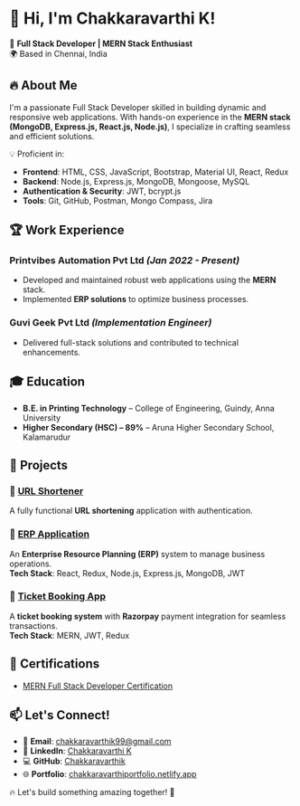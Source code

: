 # 👋 Hi, I'm Chakkaravarthi K!

🚀 **Full Stack Developer | MERN Stack Enthusiast**  
🌍 Based in Chennai, India  

## 🔥 About Me
I'm a passionate Full Stack Developer skilled in building dynamic and responsive web applications. With hands-on experience in the **MERN stack (MongoDB, Express.js, React.js, Node.js)**, I specialize in crafting seamless and efficient solutions.  

💡 Proficient in:  
- **Frontend**: HTML, CSS, JavaScript, Bootstrap, Material UI, React, Redux  
- **Backend**: Node.js, Express.js, MongoDB, Mongoose, MySQL  
- **Authentication & Security**: JWT, bcrypt.js  
- **Tools**: Git, GitHub, Postman, Mongo Compass, Jira  

## 🏆 Work Experience  
### Printvibes Automation Pvt Ltd *(Jan 2022 - Present)*  
- Developed and maintained robust web applications using the **MERN** stack.  
- Implemented **ERP solutions** to optimize business processes.  

### Guvi Geek Pvt Ltd *(Implementation Engineer)*  
- Delivered full-stack solutions and contributed to technical enhancements.  

## 🎓 Education  
- **B.E. in Printing Technology** – College of Engineering, Guindy, Anna University  
- **Higher Secondary (HSC) – 89%** – Aruna Higher Secondary School, Kalamarudur  

## 🚀 Projects  
### 🔗 [URL Shortener](https://urlshortnertask.netlify.app/)  
A fully functional **URL shortening** application with authentication.  

### 🔗 [ERP Application](https://crmapplication123.netlify.app/)  
An **Enterprise Resource Planning (ERP)** system to manage business operations.  
**Tech Stack**: React, Redux, Node.js, Express.js, MongoDB, JWT  

### 🔗 [Ticket Booking App](https://movieticketbookingapplication.netlify.app/login)  
A **ticket booking system** with **Razorpay** payment integration for seamless transactions.  
**Tech Stack**: MERN, JWT, Redux  

## 🏅 Certifications  
- [MERN Full Stack Developer Certification](https://github.com/Chakkaravarthik/MERN---Certification/blob/main/MERN%20Full%20stack%20Develoepr.png)  

## 📫 Let's Connect!  
- 📧 **Email**: [chakkaravarthik99@gmail.com](mailto:chakkaravarthik99@gmail.com)  
- 🔗 **LinkedIn**: [Chakkaravarthi K](http://www.linkedin.com/in/chakkaravarthi-k-083345172)  
- 💻 **GitHub**: [Chakkaravarthik](https://github.com/Chakkaravarthik)  
- 🌐 **Portfolio**: [chakkaravarthiportfolio.netlify.app](https://chakkaravarthiportfolio.netlify.app/)  

🔥 Let's build something amazing together! 🚀  

